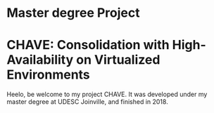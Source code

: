 # Master degree Project
# CHAVE: Consolidation with High-Availability on Virtualized Environments

Heelo, be welcome to my project CHAVE.
It was developed under my master degree at UDESC Joinville, and finished in 2018.


